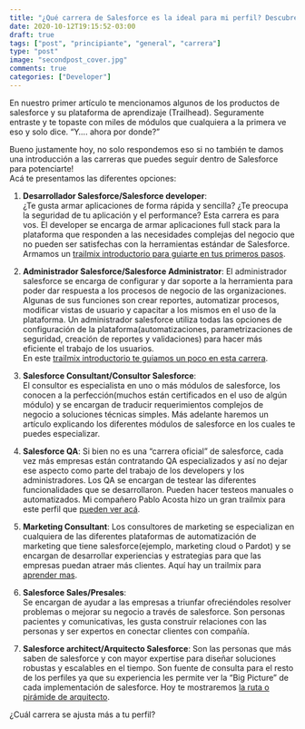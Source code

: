 ```yaml
---
title: "¿Qué carrera de Salesforce es la ideal para mi perfil? Descubre tu carrera ideal en la nube."
date: 2020-10-12T19:15:52-03:00
draft: true
tags: ["post", "principiante", "general", "carrera"]
type: "post"
image: "secondpost_cover.jpg"
comments: true
categories: ["Developer"]
---
```


En nuestro primer artículo te mencionamos algunos de los productos de salesforce y su plataforma de aprendizaje (Trailhead). Seguramente entraste y te topaste con miles de módulos que cualquiera a la primera ve eso y solo dice. “Y…. ahora por donde?”  

Bueno justamente hoy, no solo respondemos eso si no también te damos una introducción a las carreras que puedes seguir dentro de Salesforce para potenciarte!  
Acá te presentamos las diferentes opciones:

1. **Desarrollador Salesforce/Salesforce developer**:  
¿Te gusta armar aplicaciones de forma rápida y sencilla? ¿Te preocupa la seguridad de tu aplicación y el performance? Esta carrera es para vos. El developer se encarga de armar aplicaciones full stack para la plataforma que responden a las necesidades complejas del negocio que no pueden ser satisfechas con la herramientas estándar de Salesforce.
Armamos un [trailmix introductorio para guiarte en tus primeros pasos](https://trailhead.salesforce.com/users/nmercie/trailmixes/developer-trail-rookie).  

2. **Administrador Salesforce/Salesforce Administrator**:
El administrador salesforce se encarga de configurar y dar soporte a la herramienta para poder dar respuesta a los procesos de negocio de las organizaciones. Algunas de sus funciones son crear reportes, automatizar procesos, modificar vistas de usuario y capacitar a los mismos en el uso de la plataforma.
Un administrador salesforce utiliza todas las opciones de configuración de la plataforma(automatizaciones, parametrizaciones de seguridad, creación de reportes y validaciones) para hacer más eficiente el trabajo de los usuarios.  
En este [trailmix introductorio te guiamos un poco en esta carrera](https://trailhead.salesforce.com/users/nmercie/trailmixes/administrator-rookie).

3. **Salesforce Consultant/Consultor Salesforce**:  
El consultor es especialista en uno o más módulos de salesforce, los conocen a la perfección(muchos están certificados en el uso de algún módulo) y se encargan de traducir requerimientos complejos de negocio a soluciones técnicas simples. Más adelante haremos un artículo explicando los diferentes módulos de salesforce en los cuales te puedes especializar.

4. **Salesforce QA**:
Si bien no es una “carrera oficial” de salesforce, cada vez más empresas están contratando QA especializados y así no dejar ese aspecto como parte del trabajo de los developers y los administradores. Los QA se encargan de testear las diferentes funcionalidades que se desarrollaron. Pueden hacer testeos manuales o automatizados.
Mi compañero Pablo Acosta hizo un gran trailmix para este perfil que [pueden ver acá](https://trailhead.salesforce.com/es-MX/users/pacosta5/trailmixes/qa-guide-prototype).

5. **Marketing Consultant**:
Los consultores de marketing se especializan en cualquiera de las diferentes plataformas de automatización de marketing que tiene salesforce(ejemplo, marketing cloud o Pardot) y se encargan de desarrollar experiencias y estrategias para que las empresas puedan atraer más clientes.
Aquí hay un trailmix para [aprender mas](https://trailhead.salesforce.com/es-MX/users/strailhead/trailmixes/build-your-marketing-career-on-salesforce).

6. **Salesforce Sales/Presales**:  
Se encargan de ayudar a las empresas a triunfar ofreciéndoles resolver problemas o mejorar su negocio a través de salesforce. Son personas pacientes y comunicativas, les gusta construir relaciones con las personas y ser expertos en conectar clientes con compañía.

7. **Salesforce architect/Arquitecto Salesforce**:
Son las personas que más saben de salesforce y con mayor expertise para diseñar soluciones robustas y escalables en el tiempo. Son fuente de consulta para el resto de los perfiles ya que su experiencia les permite ver la  “Big Picture” de cada implementación de salesforce.
Hoy te mostraremos [la ruta o pirámide de arquitecto](https://trailhead.salesforce.com/credentials/architectoverview).

¿Cuál carrera se ajusta más a tu perfil?
